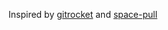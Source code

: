 Inspired by [gitrocket](https://github.com/bomanimc/gitrocket) and [space-pull](https://github.com/lukaszromerowicz/space-pull)

